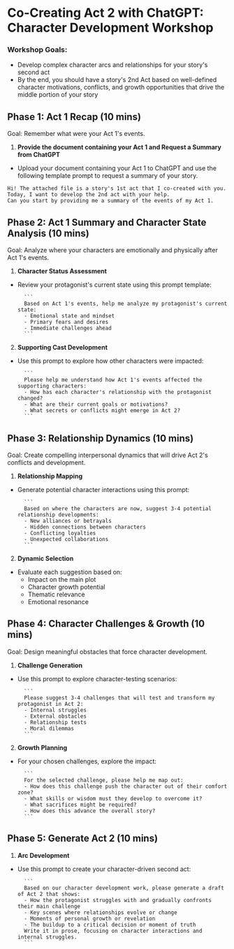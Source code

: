 # Co-Creating Act 2 with ChatGPT: Character Development Workshop

### Workshop Goals:
- Develop complex character arcs and relationships for your story's second act
- By the end, you should have a story's 2nd Act based on well-defined character motivations, conflicts, and growth opportunities that drive the middle portion of your story

## Phase 1: Act 1 Recap (10 mins)

Goal: Remember what were your Act 1's events.

1. **Provide the document containing your Act 1 and Request a Summary from ChatGPT**
- Upload your document containing your Act 1 to ChatGPT and use the following template prompt to request a summary of your story.

```
Hi! The attached file is a story's 1st act that I co-created with you. Today, I want to develop the 2nd act with your help.
Can you start by providing me a summary of the events of my Act 1.
```

## Phase 2: Act 1 Summary and Character State Analysis (10 mins)

Goal: Analyze where your characters are emotionally and physically after Act 1's events.

1. **Character Status Assessment**
- Review your protagonist's current state using this prompt template:

        ```
        Based on Act 1's events, help me analyze my protagonist's current state:
        - Emotional state and mindset
        - Primary fears and desires
        - Immediate challenges ahead
        ```

2. **Supporting Cast Development**
- Use this prompt to explore how other characters were impacted:

        ```
        Please help me understand how Act 1's events affected the supporting characters:
        - How has each character's relationship with the protagonist changed?
        - What are their current goals or motivations?
        - What secrets or conflicts might emerge in Act 2?
        ```

## Phase 3: Relationship Dynamics (10 mins)

Goal: Create compelling interpersonal dynamics that will drive Act 2's conflicts and development.

1. **Relationship Mapping**
- Generate potential character interactions using this prompt:

        ```
        Based on where the characters are now, suggest 3-4 potential relationship developments:
        - New alliances or betrayals
        - Hidden connections between characters
        - Conflicting loyalties
        - Unexpected collaborations
        ```

2. **Dynamic Selection**
- Evaluate each suggestion based on:
  - Impact on the main plot
  - Character growth potential
  - Thematic relevance
  - Emotional resonance

## Phase 4: Character Challenges & Growth (10 mins)

Goal: Design meaningful obstacles that force character development.

1. **Challenge Generation**
- Use this prompt to explore character-testing scenarios:
        
        ```
        Please suggest 3-4 challenges that will test and transform my protagonist in Act 2:
        - Internal struggles
        - External obstacles
        - Relationship tests
        - Moral dilemmas
        ```

2. **Growth Planning**
- For your chosen challenges, explore the impact:

        ```
        For the selected challenge, please help me map out:
        - How does this challenge push the character out of their comfort zone?
        - What skills or wisdom must they develop to overcome it?
        - What sacrifices might be required?
        - How does this advance the overall story?
        ```

## Phase 5: Generate Act 2 (10 mins)

1. **Arc Development**
- Use this prompt to create your character-driven second act:

        ```
        Based on our character development work, please generate a draft of Act 2 that shows:
        - How the protagonist struggles with and gradually confronts their main challenge
        - Key scenes where relationships evolve or change
        - Moments of personal growth or revelation
        - The buildup to a critical decision or moment of truth
        Write it in prose, focusing on character interactions and internal struggles.
        ```
        
